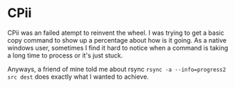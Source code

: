 # CPii

CPii was an failed atempt to reinvent the wheel.
I was trying to get a basic copy command to show up a percentage about how is it going. As a native windows user, sometimes I find it hard to notice when a command is taking a long time to process or it's just stuck.

Anyways, a friend of mine told me about rsync
`rsync -a --info=progress2 src dest` does exactly what I wanted to achieve.
